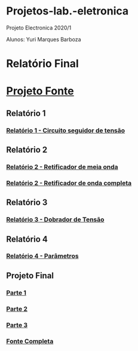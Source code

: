 # Projetos-lab.-eletronica

Projeto Electronica 2020/1

Alunos: Yuri Marques Barboza

# Relatório Final

# [Projeto Fonte](https://github.com/Yuri-m-b/projetos-lab.-eletronica/blob/master/Projeto%20Final/Projeto%20Final.md)

## Relatório 1

### [Relatório 1 - Circuito seguidor de tensão](https://github.com/Yuri-m-b/projetos-lab.-eletronica/blob/master/Relatorio%201/Relat%C3%B3rio%201.md)

## Relatório 2

### [Relatório 2 - Retificador de meia onda](https://github.com/Yuri-m-b/projetos-lab.-eletronica/blob/master/Relatorio%202/Retificador%20de%20meia%20Onda.md)

### [Relatório 2 - Retificador de onda completa](https://github.com/Yuri-m-b/projetos-lab.-eletronica/blob/master/Relatorio%202/Retificador%20de%20onda%20completa.md)

## Relatório 3

### [Relatório 3 - Dobrador de Tensão](https://github.com/Yuri-m-b/projetos-lab.-eletronica/blob/master/Relatorio%203/Relat%C3%B3rio%203.md)

## Relatório 4

### [Relatório 4 - Parâmetros](https://github.com/Yuri-m-b/projetos-lab.-eletronica/blob/master/Relatorio%204/Relat%C3%B3rio%204.md)

## Projeto Final

### [Parte 1](https://github.com/Yuri-m-b/projetos-lab.-eletronica/blob/master/Projeto%20Final/Parte%2001.md)

### [Parte 2](https://github.com/Yuri-m-b/projetos-lab.-eletronica/blob/master/Projeto%20Final/Parte%2002.md)

### [Parte 3](https://github.com/Yuri-m-b/projetos-lab.-eletronica/blob/master/Projeto%20Final/Parte%2003.md)

### [Fonte Completa](https://github.com/Yuri-m-b/projetos-lab.-eletronica/blob/master/Projeto%20Final/Projeto%20Final.md)


